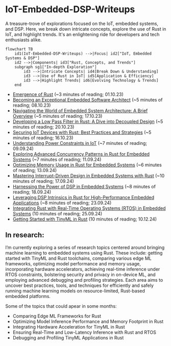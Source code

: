 # IoT-Embedded-DSP-Writeups
A treasure-trove of explorations focused on the IoT, embedded systems, and DSP. Here, we break down intricate concepts, explore the use of Rust in IoT, and highlight trends. It's an enlightening ride for developers and tech enthusiasts alike.

```mermaid
flowchart TB
    id1(IoT-Embedded-DSP-Writeups) -->|Focus| id2["IoT, Embedded Systems & DSP"]
    id2 -->|Components| id3["Rust, Concepts, and Trends"]
    subgraph sg1["In-depth Exploration"]
        id3 -->|Intricate Concepts| id4[Break Down & Understanding]
        id3 -->|Use of Rust in IoT| id5[Application & Efficiency]
        id3 -->|Highlight Trends| id6[Evolving Technology & Trends]
    end
```

* [Emergence of Rust](EmergenceOfRust.md) (~3 minutes of reading; 01.10.23)
* [Becoming an Exceptional Embedded Software Architect](BecomingAnExceptionalEmbeddedSoftwareArchitect.md) (~5 minutes of reading; 08.10.23)
* [Navigating the World of Embedded System Architecture: A Brief Overview](NavigatingTheWorldOfEmbeddedSystemArchitecture.md) (~5 minutes of reading; 17.10.23)
* [Developing a Low Pass Filter in Rust: A Dive into Decoupled Design](DevelopingLowPassFilterInRust.md) (~5 minutes of reading; 20.10.23)
* [Securing IoT Devices with Rust: Best Practices and Strategies](SecuringIotDevicesWithRust.md) (~5 minutes of reading; 16.10.23)
* [Understanding Power Constraints in IoT](UnderstandingPowerConstraintsInIot.md) (~7 minutes of reading; 09.09.24)
* [Exploring Advanced Concurrency Patterns in Rust for Embedded Systems](ExploringAdvancedConcurrencyPatternsInRust.md) (~7 minutes of reading; 11.09.24)
* [Optimizing Memory Usage in Rust for Embedded Systems](OptimizingMemoryUsageInRust.md) (~6 minutes of reading; 13.09.24)
* [Mastering Interrupt-Driven Design in Embedded Systems with Rust](MasteringInterrupt-DrivenDesignWithRust.md) (~10 minutes of reading; 17.09.24)
* [Harnessing the Power of DSP in Embedded Systems](HarnessingThePowerOfDSP.md) (~8 minutes of reading; 18.09.24)
* [Leveraging DSP Intrinsics in Rust for High-Performance Embedded Applications](LeveragingDspIntrinsicsInRust.md) (~8 minutes of reading; 23.09.24)
* [Integrating Rust with Real-Time Operating Systems (RTOS) in Embedded Systems](IntegratingRustWithRealTimeOperatingSystems.md) (10 minutes of reading; 25.09.24)
* [Getting Started with TinyML in Rust](GettingStartedWithTinyMLInRust.md) (10 minutes of reading; 10.12.24)


## In research:

I’m currently exploring a series of research topics centered around bringing machine learning to embedded systems using Rust. These include: getting started with TinyML and Rust toolchains, comparing various edge ML frameworks, optimizing model performance and memory usage, incorporating hardware accelerators, achieving real-time inference under RTOS constraints, bolstering security and privacy in on-device ML, and employing advanced debugging and profiling strategies. Each area aims to uncover best practices, tools, and techniques for efficiently and safely running machine learning models on resource-limited, Rust-based embedded platforms.

Some of the topics that could apear in some months:
* Comparing Edge ML Frameworks for Rust
* Optimizing Model Inference Performance and Memory Footprint in Rust
* Integrating Hardware Acceleration for TinyML in Rust
* Ensuring Real-Time and Low-Latency Inference with Rust and RTOS
* Debugging and Profiling TinyML Applications in Rust
 




